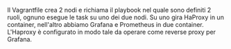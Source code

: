 Il Vagrantfile crea 2 nodi e richiama il playbook nel quale sono definiti 2 ruoli, ognuno esegue le task su uno dei due nodi. 
Su uno gira HaProxy in un container, nell'altro abbiamo Grafana e Prometheus in due container.
L'Haproxy è configurato in modo tale da operare come reverse proxy per Grafana.
